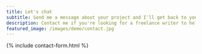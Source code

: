 ```yaml
---
title: Let's chat
subtitle: Send me a message about your project and I'll get back to you asap!
description: Contact me if you're looking for a freelance writer to help grow your business | Scott O'Neill – Freelance Copywriter and Content Writer
featured_image: /images/demo/contact.jpg
---
```


{% include contact-form.html %}